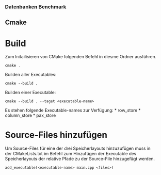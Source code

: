 ### Datenbanken Benchmark

## Cmake 

# Build

Zum Initailisieren von CMake folgenden Befehl in diesme Ordner ausführen.
```
cmake .
```

Builden aller Executables:
```
cmake --build .
```

Builden einer Executable:
```
cmake --build . --taget <executable-name>
```

Es stehen folgende Executable-names zur Verfügung: 
    * row_store
    * column_store
    * pax_store
    
# Source-Files hinzufügen

Um Source-Files für eine der drei Speicherlayouts hinzuzufügen muss in der CMakeLists.txt 
im Befehl zum Hinzufügen der Executable des Speicherlayouts der relative Pfade zu der Source-File hinzugefügt werden.

```
add_executable(<executable-name> main.cpp <files>)
```
